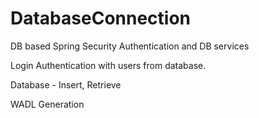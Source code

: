 # DatabaseConnection
DB based Spring Security Authentication and DB services

Login Authentication with users from database. 

Database - Insert, Retrieve

WADL Generation
